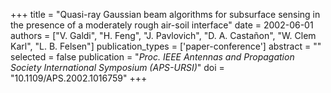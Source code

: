 +++
title = "Quasi-ray Gaussian beam algorithms for subsurface sensing in the presence of a moderately rough air-soil interface"
date = 2002-06-01
authors = ["V. Galdi", "H. Feng", "J. Pavlovich", "D. A. Castañon", "W. Clem Karl", "L. B. Felsen"]
publication_types = ['paper-conference']
abstract = ""
selected = false
publication = "*Proc. IEEE Antennas and Propagation Society International Symposium (APS-URSI)*"
doi = "10.1109/APS.2002.1016759"
+++

